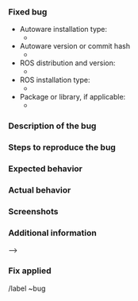 <!--
FOR SUPPORT REQUESTS, please ask at ROS Answers: https://answers.ros.org/questions/ask/?tags=autoware, make sure to use the "autoware" tag.
For general discussion, please use the Autoware Discourse category: https://discourse.ros.org/c/autoware
Not sure if this is the right repository? Open an issue on https://gitlab.com/autowarefoundation/autoware.ai/autoware
For bug fix merge requests, please fill out the information below.
Be as detailed as possible.
-->

### Fixed bug
<!-- Briefly describe the bug being fixed.
If there is a bug report issue for the bug, link to that issue.
If there is not a bug report issue for the bug, create one first and fill out all the required information there, then link to that issue from this bug fix merge request.
If there is not a bug report issue for the feature, either:
- create one first and fill out all the required information there, then link to that issue from this new bug fix merge request, or
- uncomment and fill out the sections required below

### Required information:

- Operating system and version:
  - <!-- OS and version (e.g. Ubuntu 18.04, MacOS 10.14, Windows 10 build 1817) -->
- Autoware installation type:
  - <!-- How did you install Autoware? From source, from binaries, Docker, etc. Link to a guide if you followed one. -->
- Autoware version or commit hash
  - <!-- If from binaries or docker, give the version. If from source, give the output of git rev-parse HEAD or the repos file you use -->
- ROS distribution and version:
  - <!-- State the name of the ROS distribution you are using, and if applicable a patch version -->
- ROS installation type:
  - <!-- How did you install ROS? From source, from binaries, Docker, etc. Link to a guide if you followed one. -->
- Package or library, if applicable:
  - <!-- e.g. velodyne_driver, or N/A -->

### Description of the bug
<!-- Provide a clear and concise description of what the bug is. -->


### Steps to reproduce the bug

<!-- Detailed instructions on how to reliably reproduce the bug, e.g.
1. Launch the velodyne_driver using `ros2 launch velodyne_driver velodyne_node`
1. Launch rviz using `rviz`
1. Add the laser scan visualiser
1. ...
1. See the error displayed
Provide a short, self-contained, correct example: http://sscce.org/
If you include code, do not use a screenshot.
``` Provide code that can be copy-pasted ``` -->


### Expected behavior
<!-- A clear and detailed description of what you expected to happen. -->


### Actual behavior
<!-- A clear and detailed description of what actually happens. -->


### Screenshots
<!-- If applicable, add screenshots to help explain your problem. -->


### Additional information
<!-- Add any other context about the problem here. -->

-->

### Fix applied
<!-- Describe in detail the approach taken, tools used, etc. to identify the cause of the bug and what was done to fix it. -->


<!-- Do not change the below lines -->
/label ~bug
